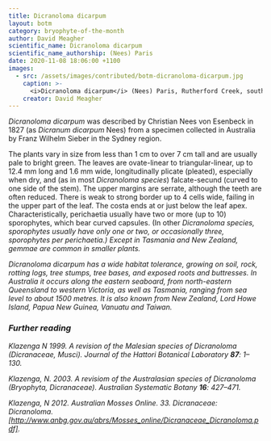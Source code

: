 ```yaml
---
title: Dicranoloma dicarpum
layout: botm
category: bryophyte-of-the-month
author: David Meagher
scientific_name: Dicranoloma dicarpum
scientific_name_authorship: (Nees) Paris
date: 2020-11-08 18:06:00 +1100
images:
  - src: /assets/images/contributed/botm-dicranoloma-dicarpum.jpg
    caption: >-
      <i>Dicranoloma dicarpum</i> (Nees) Paris, Rutherford Creek, southern New South Wales.
    creator: David Meagher
---
```


<i>Dicranoloma dicarpum</i> was described by Christian Nees von Esenbeck in 1827 (as <i>Dicranum dicarpum</i> Nees) from a specimen collected in Australia by Franz Wilhelm Sieber in the Sydney region. 

The plants vary in size from less than 1 cm to over 7 cm tall and are usually pale to bright green. The leaves are ovate-linear to triangular-linear, up to 12.4 mm long and 1.6 mm wide, longitudinally plicate (pleated), especially when dry, and (as in most <i>Dicranoloma species</i>) falcate-secund (curved to one side of the stem). The upper margins are serrate, although the teeth are often reduced. There is weak to strong border up to 4 cells wide, failing in the upper part of the leaf. The costa ends at or just below the leaf apex. Characteristically, perichaetia usually have two or more (up to 10) sporophytes, which bear curved capsules. (In other <i>Dicranoloma<i> species, sporophytes usually have only one or two, or occasionally three, sporophytes per perichaetia.) Except in Tasmania and New Zealand, gemmae are common in smaller plants. 

<i>Dicranoloma dicarpum</i> has a wide habitat tolerance, growing on soil, rock, rotting logs, tree stumps, tree bases, and exposed roots and buttresses. In Australia it occurs along the eastern seaboard, from north-eastern Queensland to western Victoria, as well as Tasmania, ranging from sea level to about 1500 metres. It is also known from New Zealand, Lord Howe Island, Papua New Guinea, Vanuatu and Taiwan.

### Further reading

Klazenga N 1999. A revision of the Malesian species of *Dicranoloma* (Dicranaceae, Musci). *Journal of the Hattori Botanical Laboratory* __87__: 1–130.

Klazenga, N. 2003. A revisiom of the Australasian species of <i>Dicranoloma</i> (Bryophyta, Dicranaceae). *Australian Systematic Botany* __16__: 427–471.

Klazenga, N 2012. Australian Mosses Online. 33. Dicranaceae: *Dicranoloma*. [http://www.anbg.gov.au/abrs/Mosses_online/Dicranaceae_Dicranoloma.pdf].

